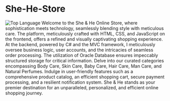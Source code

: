 # She-He-Store
![Top Language](https://img.shields.io/github/languages/top/your-username/your-repository)
Welcome to the She & He Online Store, where sophistication meets technology, seamlessly blending style with meticulous care. The platform, meticulously crafted with HTML, CSS, and JavaScript on the frontend, offers a refined and visually captivating shopping experience. At the backend, powered by C# and the MVC framework, I meticulously oversee business logic, user accounts, and the intricacies of seamless order processing. The utilization of Oracle Database ensures impeccably structured storage for critical information. Delve into our curated categories encompassing Body Care, Skin Care, Baby Care, Hair Care, Man Care, and Natural Perfumes. Indulge in user-friendly features such as a comprehensive product catalog, an efficient shopping cart, secure payment processing, and a resilient notification system. She & He stands as your premier destination for an unparalleled, personalized, and efficient online shopping journey.
